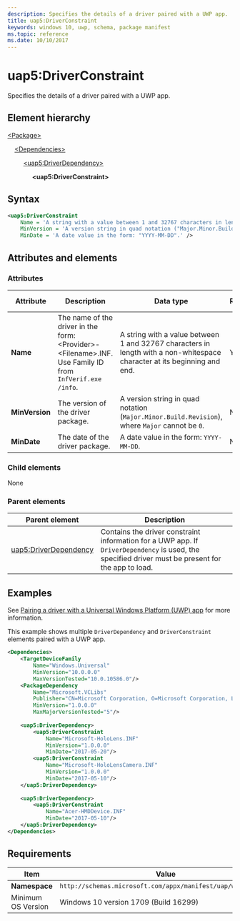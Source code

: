 ```yaml
---
description: Specifies the details of a driver paired with a UWP app.
title: uap5:DriverConstraint
keywords: windows 10, uwp, schema, package manifest
ms.topic: reference
ms.date: 10/10/2017
---
```


# uap5:DriverConstraint

Specifies the details of a driver paired with a UWP app.

## Element hierarchy

[\<Package\>](element-package.md)

&nbsp;&nbsp;&nbsp;&nbsp;[\<Dependencies\>](element-dependencies.md)

&nbsp;&nbsp;&nbsp;&nbsp; &nbsp;&nbsp;&nbsp;&nbsp;[\<uap5:DriverDependency\>](element-uap5-driverdependency.md)

&nbsp;&nbsp;&nbsp;&nbsp; &nbsp;&nbsp;&nbsp;&nbsp; &nbsp;&nbsp;&nbsp;&nbsp;**\<uap5:DriverConstraint\>**

## Syntax

```xml
<uap5:DriverConstraint
    Name = 'A string with a value between 1 and 32767 characters in length with a non-whitespace character at its beginning and end.' 
    MinVersion = 'A version string in quad notation ("Major.Minor.Build.Revision"), where "Major" cannot be 0.'
    MinDate = 'A date value in the form: "YYYY-MM-DD".' />
```

## Attributes and elements

### Attributes

| Attribute | Description | Data type | Required | Default value |
|-|-|-|-|-|
| **Name** | The name of the driver in the form: \<Provider\>-\<Filename\>.INF. Use Family ID from `InfVerif.exe /info`. | A string with a value between 1 and 32767 characters in length with a non-whitespace character at its beginning and end. | Yes |  |
| **MinVersion** | The version of the driver package. | A version string in quad notation (`Major.Minor.Build.Revision`), where `Major` cannot be `0`. | No |  |
| **MinDate** | The date of the driver package. | A date value in the form: `YYYY-MM-DD`. | No |  |

### Child elements

None

### Parent elements

| Parent element | Description |
|-|-|
| [uap5:DriverDependency](element-uap5-DriverDependency.md) | Contains the driver constraint information for a UWP app. If `DriverDependency` is used, the specified driver must be present for the app to load. |

## Examples

See [Pairing a driver with a Universal Windows Platform (UWP) app](/windows-hardware/drivers/install/pairing-app-and-driver-versions) for more information.

This example shows multiple `DriverDependency` and `DriverConstraint` elements paired with a UWP app.

```xml
<Dependencies>
    <TargetDeviceFamily
        Name="Windows.Universal"
        MinVersion="10.0.0.0"
        MaxVersionTested="10.0.10586.0"/>
    <PackageDependency
        Name="Microsoft.VCLibs"
        Publisher="CN=Microsoft Corporation, O=Microsoft Corporation, L=Redmond, S=Washington, C=US"
        MinVersion="1.0.0.0"
        MaxMajorVersionTested="5"/>
        
    <uap5:DriverDependency>
        <uap5:DriverConstraint
            Name="Microsoft-HoloLens.INF"
            MinVersion="1.0.0.0"
            MinDate="2017-05-20"/>
        <uap5:DriverConstraint
            Name="Microsoft-HoloLensCamera.INF"
            MinVersion="1.0.0.0"
            MinDate="2017-05-10"/>
    </uap5:DriverDependency>
        
    <uap5:DriverDependency>
        <uap5:DriverConstraint
            Name="Acer-HMDDevice.INF"
            MinDate="2017-05-10"/>
    </uap5:DriverDependency>
</Dependencies>

```

## Requirements

| Item | Value |
|--|--|
| **Namespace** | `http://schemas.microsoft.com/appx/manifest/uap/windows10/5` |
| Minimum OS Version | Windows 10 version 1709 (Build 16299) |
